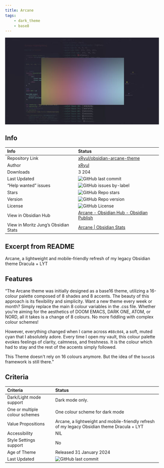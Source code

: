 ```yaml
---
title: Arcane
tags:
    - dark_theme
    - base8
---
```


<img alt="Arcane Theme Screenshot" src="https://raw.githubusercontent.com/xRyul/obsidian-arcane-theme/refs/heads/main/Arcane_sample_01.jpg">

## Info
| Info                                 | Status                                                                                                                                                                                                               |
| :----------------------------------- | :------------------------------------------------------------------------------------------------------------------------------------------------------------------------------------------------------------------- |
| Repository Link                      | [xRyul/obsidian-arcane-theme](https://github.com/xRyul/obsidian-arcane-theme)                                                                                                                                        |
| Author                               | [xRyul](https://github.com/xRyul)                                                                                                                                                                                    |
| Downloads                            | 3 204                                                                                                                                                                                                                |
| Last Updated                         | <img alt="GitHub last commit" src="https://img.shields.io/github/last-commit/xRyul/obsidian-arcane-theme?color=573E7A&amp;label=last%20update&amp;logo=github&amp;style=for-the-badge" referrerpolicy="no-referrer"> |
| “Help wanted” issues                 | <img alt="GitHub issues by-label" src="https://img.shields.io/github/issues/xRyul/obsidian-arcane-theme/help%20wanted?color=573E7A&amp;logo=github&amp;style=for-the-badge" referrerpolicy="no-referrer">            |
| Stars                                | <img alt="GitHub Repo stars" src="https://img.shields.io/github/stars/xRyul/obsidian-arcane-theme?color=573E7A&amp;logo=github&amp;style=for-the-badge" referrerpolicy="no-referrer">                                |
| Version                              | <img alt="GitHub Repo version" src="https://img.shields.io/github/v/release/xRyul/obsidian-arcane-theme?color=573E7A&amp;logo=github&amp;style=for-the-badge&sort=semver" referrerpolicy="no-referrer">              |
| License                              | <img alt="GitHub License" src="https://img.shields.io/github/license/xRyul/obsidian-arcane-theme?style=for-the-badge" referrerpolicy="noreferrer">                                                                   |
| View in Obsidian Hub                 | [Arcane \- Obsidian Hub \- Obsidian Publish](https://publish.obsidian.md/hub/02+-+Community+Expansions/02.05+All+Community+Expansions/Themes/Arcane)                                                                 |
| View in Moritz Jung’s Obsidian Stats | [Arcane \| Obsidian Stats](https://www.moritzjung.dev/obsidian-stats/themes/arcane/)                                                                                                                                 |

## Excerpt from README
Arcane, a lightweight and mobile-friendly refresh of my legacy Obsidian theme Dracula \+ LYT

## Features
“The Arcane theme was initially designed as a base16 theme, utilizing a 16-colour palette composed of 8 shades and 8 accents. The beauty of this approach is its flexibility and simplicity. Want a new theme every week or month? Simply replace the main 8 colour variables in the .css file. Whether you're aiming for the aesthetics of DOOM EMACS, DARK ONE, ATOM, or NORD, all it takes is a change of 8 colours. No more fiddling with complex colour schemes\!

However, everything changed when I came across `#88c0d4`, a soft, muted cyan that I absolutely adore. Every time I open my vault, this colour palette evokes feelings of clarity, calmness, and freshness. It is the colour which had to stay and the rest of the accents simply followed.

This Theme doesn't rely on 16 colours anymore. But the idea of the `base16` framework is still there.”

## Criteria
| Criteria | Status | 
| :--- | :--- | 
| Dark/Light mode support | Dark mode only.  
| One or multiple colour schemes | One colour scheme for dark mode | 1/**4** |
| Value Propositions | Arcane, a lightweight and mobile-friendly refresh of my legacy Obsidian theme Dracula \+ LYT | 
| Accessibility | NIL | 
| Style Settings support | No | 
| Age of Theme | Released 31 January 2024 | 
| Last Updated | <img alt="GitHub last commit" src="https://img.shields.io/github/last-commit/xRyul/obsidian-arcane-theme?color=573E7A&amp;label=last%20update&amp;logo=github&amp;style=for-the-badge" referrerpolicy="no-referrer"> |
